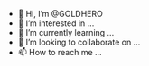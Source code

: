 - 👋 Hi, I’m @GOLDHERO
- 👀 I’m interested in ...
- 🌱 I’m currently learning ...
- 💞️ I’m looking to collaborate on ...
- 📫 How to reach me ...

<!---
GOLDHERO/GOLDHERO is a ✨ special ✨ repository because its `README.md` (this file) appears on your GitHub profile.
You can click the Preview link to take a look at your changes.
--->
